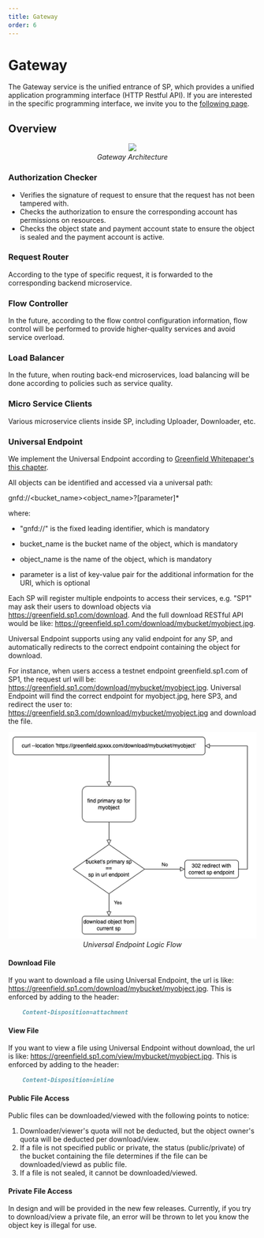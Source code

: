 ```yaml
---
title: Gateway
order: 6
---
```


# Gateway
The Gateway service is the unified entrance of SP, which provides a unified application programming interface (HTTP Restful API).
If you are interested in the specific programming interface, we invite you to the [following page]().

## Overview
<div align=center><img src="../../..//asset/05-SP-Gateway.jpg" width="700px"></div>
<div align="center"><i>Gateway Architecture</i></div>

### Authorization Checker
* Verifies the signature of request to ensure that the request has not been tampered with.
* Checks the authorization to ensure the corresponding account has permissions on resources.
* Checks the object state and payment account state to ensure the object is sealed and the payment account is active.

### Request Router
According to the type of specific request, it is forwarded to the corresponding backend microservice.

### Flow Controller
In the future, according to the flow control configuration information, flow control will be performed to provide 
higher-quality services and avoid service overload.

### Load Balancer
In the future, when routing back-end microservices, load balancing will be done according to policies such as 
service quality.

### Micro Service Clients
Various microservice clients inside SP, including Uploader, Downloader, etc.

### Universal Endpoint
We implement the Universal Endpoint according to [Greenfield Whitepaper's this chapter](https://github.com/bnb-chain/greenfield-whitepaper/blob/main/part3.md#231-universal-endpoint).

All objects can be identified and accessed via a universal path:

gnfd://<bucket_name><object_name>?[parameter]*

where:

* "gnfd://" is the fixed leading identifier, which is mandatory

* bucket_name is the bucket name of the object, which is mandatory

* object_name is the name of the object, which is mandatory

* parameter is a list of key-value pair for the additional information for the URI, which is optional

Each SP will register multiple endpoints to access their services, e.g. "SP1" may ask their users to download objects via https://greenfield.sp1.com/download.
And the full download RESTful API would be like: https://greenfield.sp1.com/download/mybucket/myobject.jpg.

Universal Endpoint supports using any valid endpoint for any SP, and automatically redirects to the correct endpoint containing
the object for download.

For instance, when users access a testnet endpoint greenfield.sp1.com of SP1, the request url will be:
https://greenfield.sp1.com/download/mybucket/myobject.jpg.
Universal Endpoint will find the correct endpoint for myobject.jpg, here SP3, and redirect the user to:
https://greenfield.sp3.com/download/mybucket/myobject.jpg and download the file.

<div align=center><img src="../../..//asset/501-SP-Gateway-Universal-Endpoint.png"></div>
<div align="center"><i>Universal Endpoint Logic Flow</i></div>

#### Download File
If you want to download a file using Universal Endpoint, the url is like: https://greenfield.sp1.com/download/mybucket/myobject.jpg.
This is enforced by adding to the header:
```md
    Content-Disposition=attachment
```

#### View File
If you want to view a file using Universal Endpoint without download, the url is like: https://greenfield.sp1.com/view/mybucket/myobject.jpg.
This is enforced by adding to the header:
```md
    Content-Disposition=inline
```

#### Public File Access
Public files can be downloaded/viewed with the following points to notice:
1. Downloader/viewer's quota will not be deducted, but the object owner's quota will be deducted per download/view.
2. If a file is not specified public or private, the status (public/private) of the bucket containing the file determines if the file can be downloaded/viewd as public file.
3. If a file is not sealed, it cannot be downloaded/viewed.

#### Private File Access
In design and will be provided in the new few releases. Currently, if you try to download/view a private file, an error will be thrown to let you know the object key is illegal for use.


